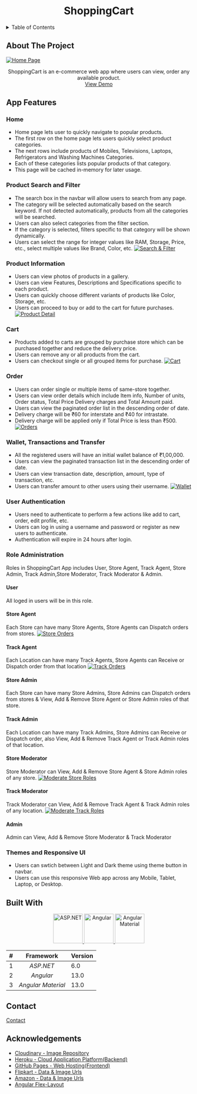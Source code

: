 <!-- PROJECT LOGO -->
<h1 align="center">ShoppingCart</h1>

<!-- TABLE OF CONTENTS -->

<details>
    <summary>Table of Contents</summary>
    <ol>
        <li>
            <a href="#about-the-project">About The Project</a>
        </li>
        <li>
            <a href="#app-features">Features</a>
            <ul>
                <li><a href="#home">Home</a></li>
                <li><a href="#product-search-and-filter">Product Search and Filter</a></li>
                <li><a href="#product-information">Product Information</a></li>
                <li><a href="#cart">Cart</a></li>
                <li><a href="#wallet-transactions-and-transfer">Wallet, Transactions and Transfer</a></li>
                <li><a href="#role-administration">Role Administration</a></li>
                <li><a href="#wallet-transactions-and-transfer">Themes and Responsive UI</a></li>
            </ul>
        </li>
        <li>
            <a href="#built-with">Built With</a>
        </li>
        <li><a href="#contact">Contact</a></li>
        <li><a href="#acknowledgements">Acknowledgements</a></li>
    </ol>
</details>

<!-- ABOUT THE PROJECT -->

## About The Project

[![Home Page](images/Home.png)](https://varunbr.github.io/ShoppingCart/)

<p align="center">
    ShoppingCart is an e-commerce web app where users can view, order any available product.
    <br />
    <a href="https://varunbr.github.io/ShoppingCart/">View Demo</a>
</p>

## App Features

### Home
- Home page lets user to quickly navigate to popular products.
- The first row on the home page lets users quickly select product categories.
- The next rows include products of Mobiles, Televisions, Laptops, Refrigerators and Washing Machines Categories.
- Each of these categories lists popular products of that category.
- This page will be cached in-memory for later usage.

### Product Search and Filter
- The search box in the navbar will allow users to search from any page.
- The category will be selected automatically based on the search keyword. If not detected automatically, products from all the categories will be searched.
- Users can also select categories from the filter section.
- If the category is selected, filters specific to that category will be shown dynamically.
- Users can select the range for integer values like RAM, Storage, Price, etc., select multiple values like Brand, Color, etc.
[![Search & Filter](images/Search.png)](https://varunbr.github.io/ShoppingCart/search?q=Mobiles)

### Product Information
- Users can view photos of products in a gallery.
- Users can view Features, Descriptions and Specifications specific to each product.
- Users can quickly choose different variants of products like Color, Storage, etc.
- Users can proceed to buy or add to the cart for future purchases.
[![Product Detail](images/ProductDetail.png)](https://varunbr.github.io/ShoppingCart/product/33)

### Cart
- Products added to carts are grouped by purchase store which can be purchased together and reduce the delivery price.
- Users can remove any or all products from the cart.
- Users can checkout single or all grouped items for purchase.
[![Cart](images/Cart.png)](https://varunbr.github.io/ShoppingCart/cart)

### Order
- Users can order single or multiple items of same-store together.
- Users can view order details which include Item info, Number of units, Order status, Total Price Delivery charges and Total Amount paid.
- Users can view the paginated order list in the descending order of date.
- Delivery charge will be ₹60 for interstate and ₹40 for intrastate.
- Delivery charge will be applied only if Total Price is less than ₹500.
[![Orders](images/Orders.png)](https://varunbr.github.io/ShoppingCart/order)

### Wallet, Transactions and Transfer
- All the registered users will have an initial wallet balance of ₹1,00,000.
- Users can view the paginated transaction list in the descending order of date.
- Users can view transaction date, description, amount, type of transaction, etc.
- Users can transfer amount to other users using their username.
[![Wallet](images/Wallet.png)](https://varunbr.github.io/ShoppingCart/wallet)

### User Authentication
- Users need to authenticate to perform a few actions like add to cart, order, edit profile, etc.
- Users can log in using a username and password or register as new users to authenticate.
- Authentication will expire in 24 hours after login.

### Role Administration
Roles in ShoppingCart App includes User, Store Agent, Track Agent, Store Admin, Track Admin,Store Moderator, Track Moderator & Admin.

#### User
All loged in users will be in this role.

#### Store Agent
Each Store can have many Store Agents, Store Agents can Dispatch orders from stores.
[![Store Orders](images/StoreOrders.png)](https://varunbr.github.io/ShoppingCart/store/order)

#### Track Agent
Each Location can have many Track Agents, Store Agents can Receive or Dispatch order from that location
[![Track Orders](images/TrackOrders.png)](https://varunbr.github.io/ShoppingCart/track)

#### Store Admin
Each Store can have many Store Admins, Store Admins can Dispatch orders from stores & View, Add & Remove Store Agent or Store Admin roles of that store.

#### Track Admin 
Each Location can have many Track Admins, Store Admins can Receive or Dispatch order, also View, Add & Remove Track Agent or Track Admin roles of that location.

#### Store Moderator
Store Moderator can View, Add & Remove Store Agent & Store Admin roles of any store.
[![Moderate Store Roles](images/ModerateStoreRoles.png)](https://varunbr.github.io/ShoppingCart/admin/moderate/store-role)

#### Track Moderator
Track Moderator can View, Add & Remove Track Agent & Track Admin roles of any location.
[![Moderate Track Roles](images/ModerateTrackRoles.png)](https://varunbr.github.io/ShoppingCart/admin/moderate/track-role)

#### Admin
Admin can View, Add & Remove Store Moderator & Track Moderator

### Themes and Responsive UI
- Users can swtich between Light and Dark theme using theme button in navbar.
- Users can use this responsive Web app across any Mobile, Tablet, Laptop, or Desktop.

## Built With

<p align="center">
    <a href="https://dotnet.microsoft.com/apps/aspnet/">
        <img src="images/dot-net-core.png" alt="ASP.NET" width="80" height="80">
    </a>
    <a href="https://angular.io/">
        <img src="images/angular.png" alt="Angular" width="80" height="80">
    </a>
    <a href="https://material.angular.io/">
        <img src="images/angular-material.svg" alt="Angular Material" width="auto" height="80">
    </a>
</p>

|   # |                            Framework                            | Version |
| --: | :-------------------------------------------------------------: | :------ |
|   1 |     _ASP.NET_ [](https://dotnet.microsoft.com/apps/aspnet/)     | 6.0     |
|   2 |                _Angular_ [](https://angular.io/)                | 13.0    |
|   3 | _Angular Material_ [](https://material.angular.io/)             | 13.0     |

## Contact

<a href="https://varunbr.github.io">Contact</a>

## Acknowledgements

- [Cloudinary - Image Repository](https://cloudinary.com/)
- [Heroku - Cloud Application Platform(Backend)](https://www.heroku.com/)
- [GitHub Pages - Web Hosting(Frontend)](https://pages.github.com/)
- [Flipkart - Data & Image Urls](https://www.flipkart.com/)
- [Amazon - Data & Image Urls](https://www.amazon.in/)
- [Angular Flex-Layout](https://github.com/angular/flex-layout)
